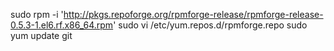 sudo rpm -i 'http://pkgs.repoforge.org/rpmforge-release/rpmforge-release-0.5.3-1.el6.rf.x86_64.rpm'
sudo vi /etc/yum.repos.d/rpmforge.repo
sudo yum update git
